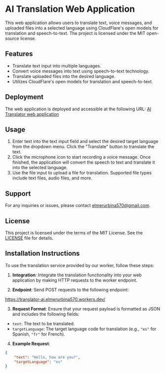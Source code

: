 # AI Translation Web Application

This web application allows users to translate text, voice messages, and uploaded files into a selected language using CloudFlare's open models for translation and speech-to-text. The project is licensed under the MIT open-source license.

## Features

- Translate text input into multiple languages.
- Convert voice messages into text using speech-to-text technology.
- Translate uploaded files into the desired language.
- Utilizes CloudFlare's open models for translation and speech-to-text.


## Deployment

The web application is deployed and accessible at the following URL:
[AI Translator web application](https://241a0829.translator-ai.pages.dev/)

## Usage

1. Enter text into the text input field and select the desired target language from the dropdown menu. Click the "Translate" button to translate the text.
2. Click the microphone icon to start recording a voice message. Once finished, the application will convert the speech to text and translate it into the selected language.
3. Use the file input to upload a file for translation. Supported file types include text files, audio files, and more.

## Support

For any inquiries or issues, please contact [elmerurbina570@gmail.com](mailto:elmerurbina570@gmail.com).

## License

This project is licensed under the terms of the MIT License. See the [LICENSE](LICENSE) file for details.


## Installation Instructions

To use the translation service provided by our worker, follow these steps:

1. **Integration**: Integrate the translation functionality into your web application by making HTTP requests to the worker endpoint.

2. **Endpoint**: Send POST requests to the following endpoint:

https://translator-ai.elmerurbina570.workers.dev/


3. **Request Format**: Ensure that your request payload is formatted as JSON and includes the following fields:
- `text`: The text to be translated.
- `targetLanguage`: The target language code for translation (e.g., `"es"` for Spanish, `"fr"` for French).

4. **Example Request**:
```json
{
    "text": "Hello, how are you?",
    "targetLanguage": "es"
}

